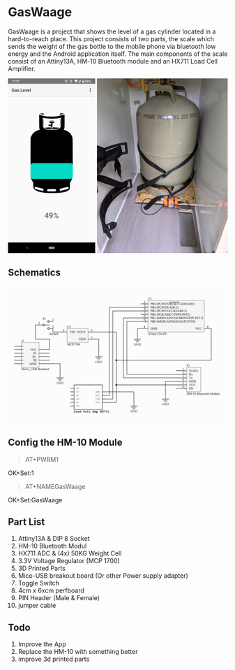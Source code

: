 # GasWaage
GasWaage is a project that shows the level of a gas cylinder located in a hard-to-reach place. This project consists of two parts, the scale which sends the weight of the gas bottle to the mobile phone via bluetooth low energy and the Android application itself. The main components of the scale consist of an Attiny13A, HM-10 Bluetooth module and an HX711 Load Cell Amplifier.

<p align="center">
  <img src="Pictures/AppMain.png" width="200" title="Main App View.">
  <img src="Pictures/ScaleWithBottle.jpg" width="300"  title="Position of scale in the camper.">
</p>

## Schematics

<p align="center">
  <img src="Pictures/schematic.JPG" width="800" title="Schematic">
</p>

## Config the HM-10 Module

>AT+PWRM1

OK+Set:1

>AT+NAMEGasWaage

OK+Set:GasWaage

## Part List
1. Attiny13A & DIP 8 Socket
2. HM-10 Bluetooth Modul
3. HX711 ADC & (4x) 50KG Weight Cell
4. 3.3V Voltage Regulator (MCP 1700)
5. 3D Printed Parts
6. Mico-USB breakout board (Or other Power supply adapter)
7. Toggle Switch
8. 4cm x 6xcm perfboard
9. PIN Header (Male & Female)
10. jumper cable


## Todo
1. Improve the App
2. Replace the HM-10 with something better
3. improve 3d printed parts



